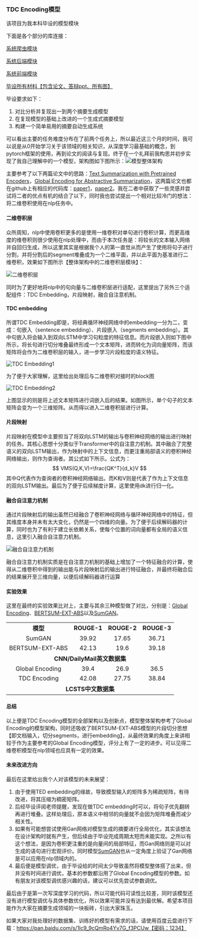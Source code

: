 ### TDC Encoding模型

该项目为我本科毕设的模型模块

下面是各个部分的库连接：

[系统爬虫模块]()

[系统后端模块]()

[系统前端模块]()

[毕设所有材料【包含论文、答辩ppt、所有图】]()

毕设要求如下：

1. 对比分析并复现出一到两个摘要生成模型
2. 在复现模型的基础上改进的一个生成式摘要模型
3. 构建一个简单易用的摘要自动生成系统

可以看出主要的任务难度分布在了前两个任务上，所以最近这三个月的时间，我可以说是从0开始学习关于该领域的相关知识，从深度学习最基础的概念，到pytorch框架的使用，再到论文的阅读与复现。终于在一个礼拜前我构思并初步实现了我自己理解中的一个模型，架构图如下图所示：![模型整体架构](https://raw.githubusercontent.com/srx-2000/Two-dimensional-convolution-for-Abstractive-summarization/master/7.png)

主要参考了以下两篇论文中的思路：[Text Summarization with Pretrained Encoders](https://arxiv.org/pdf/1908.08345.pdf)，[Global Encoding for Abstractive Summarization](https://arxiv.org/pdf/1805.03989.pdf)，这两篇论文也都在github上有相应的代码库：[paper1](https://github.com/nlpyang/PreSumm)，[paper2](https://github.com/lancopku/Global-Encoding)。我在二者中获取了一些灵感并尝试将二者的优点有机的结合了以下，同时我也尝试提出一个相对比较冷门的想法：将二维卷积使用在nlp任务中。

#### 二维卷积层

众所周知，nlp中使用卷积更多的是使用一维卷积对单句进行卷积计算，而更高维度的维卷积则很少使用在nlp处理中，而由于本次任务是：将较长的文本输入网络并自回归生成，所以这里其实是根据我个人的第一直觉从而产生了使用将句子进行分割，并将分割后的segment堆叠成为一个二维平面，并以此平面为基准进行二维卷积，效果如下图所示【整体架构中的二维卷积层模块】：

![二维卷积层](https://raw.githubusercontent.com/srx-2000/Two-dimensional-convolution-for-Abstractive-summarization/master/2.png)

同时为了更好地将nlp中的句向量与二维卷积层进行适配，这里提出了另外三个适配组件：TDC Embedding，片段映射，融合自注意机制。

#### TDC embedding

所谓TDC Embedding即是，将经典循环神经网络中的embedding一分为二，变成：句嵌入（sentence embedding）、片段嵌入（segments embedding）。其中句嵌入将会输入到双向LSTM中学习句粒度的特征信息。而片段嵌入则如下图中所示，将长句进行切分堆叠最终形成一个文本矩阵，进而转化为词向量矩阵，而该矩阵将会作为二维卷积层的输入，进一步学习片段粒度的语义特征。

![TDC Embedding1](https://raw.githubusercontent.com/srx-2000/Two-dimensional-convolution-for-Abstractive-summarization/master/3.png)

为了便于大家理解，这里给出处理后与二维卷积对接时的block图

![TDC Embedding2](https://raw.githubusercontent.com/srx-2000/Two-dimensional-convolution-for-Abstractive-summarization/master/4.png)

上图显示的则是将上述文本矩阵进行词嵌入后的结果。如图所示，单个句子的文本矩阵会变为一个三维矩阵。从而得以进入二维卷积层进行计算。

#### 片段映射

片段映射在模型中主要担当了将双向LSTM的输出与卷积神经网络的输出进行映射的任务。其核心思想十分类似于Transformer中的自注意力机制。其中融合了完整语义的双向LSTM输出，作为映射中的上下文信息，而更注重局部语义的卷积神经网络输出，则作为查询者。其公式如下所示。公式为：
$$
VMS(Q,K,V)=\frac{QK^T}{d_k}V
$$
​      其中Q代表作为查询者的卷积神经网络输出。而K和V则是代表了作为上下文信息的双向LSTM输出。最后为了便于后续梯度计算，这里使用dk进行归一化。

#### 融合自注意力机制

通过片段映射后的输出虽然已经融合了卷积神经网络与循环神经网络中的特征，但其维度本身并未有太大变化，仍然是一个四维的向量。为了便于后续解码器的计算，同时也为了有利于建立长依赖关系，使每个位置的词向量都有全局的语义信息，这里引入融合自注意力机制。

![融合自注意力机制](https://raw.githubusercontent.com/srx-2000/Two-dimensional-convolution-for-Abstractive-summarization/master/5.png)

融合自注意力机制实质是在自注意力机制的基础上增加了一个特征融合的计算，使得从二维卷积中得到的输出能与片段映射后的输出进行特征融合，并最终将融合后的结果展开至三维向量，以便后续解码器进行运算

#### 实验效果

这里在最终的实验效果比对上，主要与其余三种模型做了对比，分别是：[Global Encoding](https://arxiv.org/pdf/1805.03989.pdf)、[BERTSUM-EXT-ABS](https://arxiv.org/pdf/1908.08345.pdf)以及[SumGAN](https://arxiv.org/pdf/1711.09357.pdf)。

<table>
    <tr>
        <td style="text-align: center;"><b>模型</b></td> 
        <td style="text-align: center;"><b>ROUGE-1</b></td> 
        <td style="text-align: center;"><b>ROUGE-2</b></td>
        <td style="text-align: center;"><b>ROUGE-3</b></td>
   </tr>
    <tr>
        <td style="text-align: center;">SumGAN</td>
        <td style="text-align: center;">39.92</td>  
        <td style="text-align: center;">17.65</td>  
        <td style="text-align: center;">36.71</td>  
    </tr>
    <tr>
        <td style="text-align: center;">BERTSUM-EXT-ABS</td>
        <td style="text-align: center;">42.13</td>  
        <td style="text-align: center;">19.6</td>  
        <td style="text-align: center;">39.18</td>  
    </tr>
    <tr>
        <td colspan="4" style="text-align: center;"><b>CNN/DailyMail英文数据集</b></td>    
    </tr>
    <tr>
        <td style="text-align: center;">Global Encoding</td>
        <td style="text-align: center;">39.4</td>  
        <td style="text-align: center;">26.9</td>  
        <td style="text-align: center;">36.5</td>  
    </tr>
    <tr>
        <td style="text-align: center;">TDC Encoding</td>
        <td style="text-align: center;">42.08</td>  
        <td style="text-align: center;">27.75</td>  
        <td style="text-align: center;">38.84</td>  
    </tr>
    <tr>
        <td colspan="4" style="text-align: center;"><b>LCSTS中文数据集</b></td>    
    </tr>
</table>

#### 总结

以上便是TDC Encoding模型的全部架构以及创新点，模型整体架构参考了Global Encoding的模型架构，同时还吸收了BERTSUM-EXT-ABS模型的片段切分思想【即文档输入，切分segments，进行embedding】，从最终效果的角度上来讲相较于作为主要参考的Global Encoding模型，评分上有了一定的进步。可以见得二维卷积模型在nlp领域也应具有一定的效果。

#### 未来改进方向

最后在这里给出我个人对该模型的未来展望：

1. 由于使用TED embedding的缘故，导致模型输入的矩阵多为稀疏矩阵，有待改进，将其压缩为稠密矩阵。
2. 后经毕设评阅老师提醒，发现在做TDC embedding时可以，将句子优先翻转再进行堆叠。这样处理后，原本语义中相邻的向量就不会因为矩阵堆叠而减少相关性。
3. 如果有可能想尝试使用Gan网络对模型生成的摘要进行全局优化，其实该想法在设计架构时就有产生，但后续由于毕设完成周期太短而未能实现。之所以有这个想法，是因为卷积更注重的是向量间的局部特征，而Gan网络则是可以对生成的语句进行宏观评价。同时模型[SumGAN](https://arxiv.org/pdf/1711.09357.pdf)也从一定角度上验证了Gan网络是可以应用在nlp领域内的。
4. 最后便是模型调优，由于毕设给的时间太少导致虽然将模型整体搭了出来，但并没有时间进行调优，基本的参数都沿用了Global Encoding模型的参数。如有朋友对该模型调优感兴趣的话，建议可以优先尝试参数调优。

​	最后由于是第一次写深度学习的代码，所以可能代码可读性比较差，同时该模型还没有进行模型调优与具体参数优化，所以效果可能并没有达到最优解。希望本项目能作为大家在摘要生成领域的一块板砖，引出大家珠玉。

​	如果大家对我处理好的数据集、训练好的模型有需求的话，请使用百度云盘进行下载：https://pan.baidu.com/s/1lc9_9cQmRo4Yv7G_f3PCUw【密码：1234】